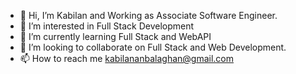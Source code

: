 - 👋 Hi, I’m Kabilan and Working as Associate Software Engineer.
- 👀 I’m interested in Full Stack Development
- 🌱 I’m currently learning Full Stack and WebAPI
- 💞️ I’m looking to collaborate on Full Stack and Web Development.
- 📫 How to reach me kabilananbalaghan@gmail.com


